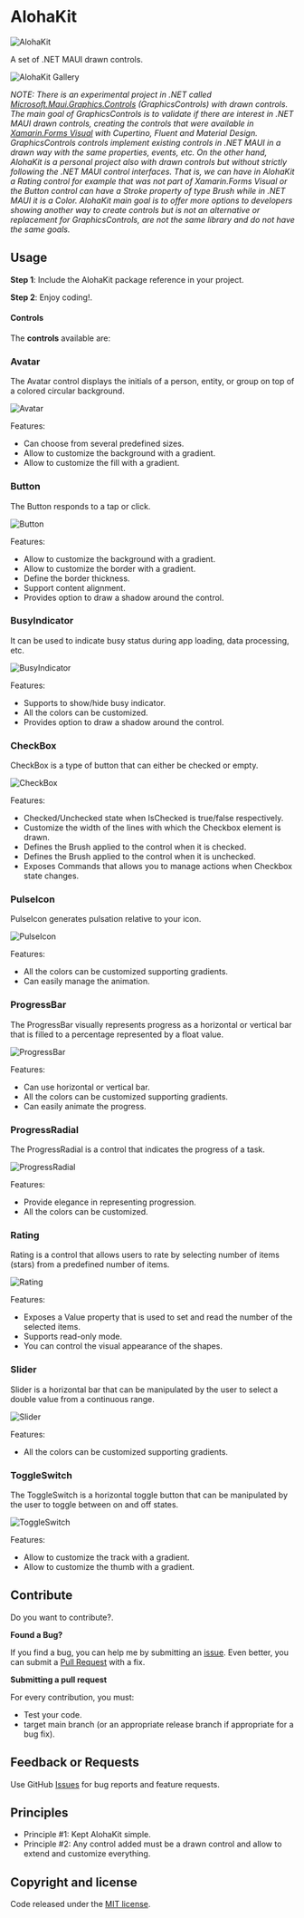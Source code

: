 # AlohaKit

![AlohaKit](https://raw.githubusercontent.com/jsuarezruiz/AlohaKit/main/images/alohakit-promo.png)

A set of .NET MAUI drawn controls.

![AlohaKit Gallery](https://raw.githubusercontent.com/jsuarezruiz/AlohaKit/main/images/alohakit-gallery.png)

_NOTE: There is an experimental project in .NET called [Microsoft.Maui.Graphics.Controls](https://github.com/dotnet/Microsoft.Maui.Graphics.Controls) (GraphicsControls) with drawn controls. The main goal of GraphicsControls is to validate if there are interest in .NET MAUI drawn controls, creating the controls that were available in [Xamarin.Forms Visual](https://docs.microsoft.com/en-us/xamarin/xamarin-forms/user-interface/visual/material-visual) with Cupertino, Fluent and Material Design. GraphicsControls controls implement existing controls in .NET MAUI in a drawn way with the same properties, events, etc. 
On the other hand, AlohaKit is a personal project also with drawn controls but without strictly following the .NET MAUI control interfaces. That is, we can have in AlohaKit a Rating control for example that was not part of Xamarin.Forms Visual or the Button control can have a Stroke property of type Brush while in .NET MAUI it is a Color. AlohaKit main goal is to offer more options to developers showing another way to create controls but is not an alternative or replacement for GraphicsControls, are not the same library and do not have the same goals._

## Usage

**Step 1**: Include the AlohaKit package reference in your project. 

**Step 2**: Enjoy coding!.

#### Controls

The **controls** available are:

### Avatar

The Avatar control displays the initials of a person, entity, or group on top of a colored circular background.

![Avatar](https://raw.githubusercontent.com/jsuarezruiz/AlohaKit/main/images/alohakit-avatar.png)

Features:
- Can choose from several predefined sizes.
- Allow to customize the background with a gradient.
- Allow to customize the fill with a gradient.

### Button

The Button responds to a tap or click.

![Button](https://raw.githubusercontent.com/jsuarezruiz/AlohaKit/main/images/alohakit-button.png)

Features:
- Allow to customize the background with a gradient.
- Allow to customize the border with a gradient.
- Define the border thickness.
- Support content alignment.
- Provides option to draw a shadow around the control.

### BusyIndicator

It can be used to indicate busy status during app loading, data processing, etc.

![BusyIndicator](https://raw.githubusercontent.com/jsuarezruiz/AlohaKit/main/images/alohakit-busyindicator.png)

Features:
- Supports to show/hide busy indicator.
- All the colors can be customized.
- Provides option to draw a shadow around the control.

### CheckBox

CheckBox is a type of button that can either be checked or empty.

![CheckBox](https://raw.githubusercontent.com/jsuarezruiz/AlohaKit/main/images/alohakit-checkbox.png)

Features:
- Checked/Unchecked state when IsChecked is true/false respectively.
- Customize the width of the lines with which the Checkbox element is drawn.
- Defines the Brush applied to the control when it is checked.
- Defines the Brush applied to the control when it is unchecked.
- Exposes Commands that allows you to manage actions when Checkbox state changes.
      
### PulseIcon

PulseIcon generates pulsation relative to your icon.

![PulseIcon](https://raw.githubusercontent.com/jsuarezruiz/AlohaKit/main/images/alohakit-pulseicon.png)

Features:
- All the colors can be customized supporting gradients.
- Can easily manage the animation.

### ProgressBar

The ProgressBar visually represents progress as a horizontal or vertical bar that is filled to a percentage represented by a float value.

![ProgressBar](https://raw.githubusercontent.com/jsuarezruiz/AlohaKit/main/images/alohakit-progressbar.png)

Features:
- Can use horizontal or vertical bar.
- All the colors can be customized supporting gradients.
- Can easily animate the progress.

### ProgressRadial

The ProgressRadial is a control that indicates the progress of a task.

![ProgressRadial](https://raw.githubusercontent.com/jsuarezruiz/AlohaKit/main/images/alohakit-progressradial.png)

Features:
- Provide elegance in representing progression.
- All the colors can be customized.

### Rating

Rating is a control that allows users to rate by selecting number of items (stars) from a predefined number of items.

![Rating](https://raw.githubusercontent.com/jsuarezruiz/AlohaKit/main/images/alohakit-rating.png)

Features:
- Exposes a Value property that is used to set and read the number of the selected items.
- Supports read-only mode.
- You can control the visual appearance of the shapes.

### Slider

Slider is a horizontal bar that can be manipulated by the user to select a double value from a continuous range.

![Slider](https://raw.githubusercontent.com/jsuarezruiz/AlohaKit/main/images/alohakit-slider.png)

Features:
- All the colors can be customized supporting gradients.

### ToggleSwitch

The ToggleSwitch is a horizontal toggle button that can be manipulated by the user to toggle between on and off states.

![ToggleSwitch](https://raw.githubusercontent.com/jsuarezruiz/AlohaKit/main/images/alohakit-toggleswitch.png)

Features:
- Allow to customize the track with a gradient.
- Allow to customize the thumb with a gradient.

## Contribute

Do you want to contribute?.

**Found a Bug?**

If you find a bug, you can help me by submitting an [issue](https://github.com/jsuarezruiz/AlohaKit/issues). Even better, you can submit a [Pull Request](https://github.com/jsuarezruiz/AlohaKit/pulls) with a fix.

**Submitting a pull request**

For every contribution, you must:
- Test your code.
- target main branch (or an appropriate release branch if appropriate for a bug fix).

## Feedback or Requests

Use GitHub [Issues](https://github.com/jsuarezruiz/AlohaKit/issues) for bug reports and feature requests.

## Principles

* Principle #1: Kept AlohaKit simple.
* Principle #2: Any control added must be a drawn control and allow to extend and customize everything.

## Copyright and license

Code released under the [MIT license](https://opensource.org/licenses/MIT).
